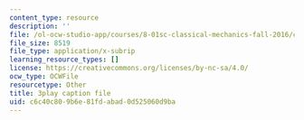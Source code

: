 ```yaml
---
content_type: resource
description: ''
file: /ol-ocw-studio-app/courses/8-01sc-classical-mechanics-fall-2016/c6c40c809b6e81fdabad0d525060d9ba_gWLC3r6EHl0.srt
file_size: 8519
file_type: application/x-subrip
learning_resource_types: []
license: https://creativecommons.org/licenses/by-nc-sa/4.0/
ocw_type: OCWFile
resourcetype: Other
title: 3play caption file
uid: c6c40c80-9b6e-81fd-abad-0d525060d9ba
---
```

